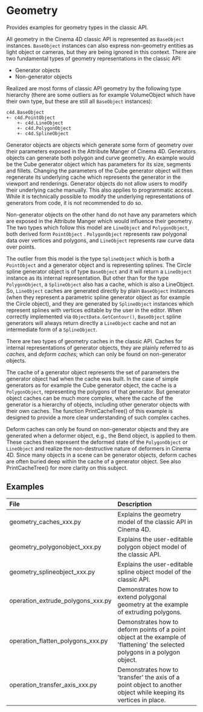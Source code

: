 # Geometry
Provides examples for geometry types in the classic API.

All geometry in the Cinema 4D classic API is represented as `BaseObject` instances. `BaseObject` instances can also express non-geometry entities as light object or cameras, but they are being ignored in this context. There are two fundamental types of geometry representations in the classic API:

* Generator objects
* Non-generator objects

Realized are most forms of classic API geometry by the following type hierarchy (there are some outliers as for example VolumeObject which have their own type, but these are still all `BaseObject` instances):

    c4d.BaseObject
    +- c4d.PointObject
        +- c4d.LineObject
        +- c4d.PolygonObject
        +- c4d.SplineObject

Generator objects are objects which generate some form of geometry over their parameters exposed in the Attribute Manger of Cinema 4D. Generators objects can generate both polygon and curve geometry. An example would be the Cube generator object which has parameters for its size, segments and fillets. Changing the parameters of the Cube generator object will then regenerate its underlying cache which represents the generator in the viewport and renderings. Generator objects do not allow users to modify their underlying cache manually. This also applies to programmatic access. While it is technically possible to modify the underlying representations of generators from code, it is not recommended to do so.

Non-generator objects on the other hand do not have any parameters which are exposed in the Attribute Manger which would influence their geometry. The two types which follow this model are `LineObject` and `PolygonObject`, both derived form `PointObject` . `PolygonObject` represents raw polygonal data over vertices and polygons, and `LineObject` represents raw curve data over points.

The outlier from this model is the type `SplineObject` which is both a `PointObject` and a generator object and is representing splines. The Circle spline generator object is of type `BaseObject` and it will return a `LineObject` instance as its internal representation. But other than for the type `PolygonObject`, a `SplineObject` also has a cache, which is also a LineObject. So, `LineObject` caches are generated directly by plain `BaseObject` instances (when they represent a parametric spline generator object as for example the Circle object), and they are generated by `SplineObject` instances which represent splines with vertices editable by the user in the editor. When correctly implemented via `ObjectData.GetContour()`, `BaseObject` spline generators will always return directly a `LineObject` cache and not an intermediate form of a `SplineObject`.

There are two types of geometry caches in the classic API. Caches for internal representations of generator objects, they are plainly referred to as *caches*, and *deform caches*; which can only be found on non-generator objects.

The cache of a generator object represents the set of parameters the generator object had when the cache was built. In the case of simple generators as for example the Cube generator object, the cache is a `PolygonObject`, representing the polygons of that generator. But generator object caches can be much more complex, where the cache of the generator is a hierarchy of objects, including other generator objects with their own caches. The function PrintCacheTree() of this example is designed to provide a more clear understanding of such complex caches.

Deform caches can only be found on non-generator objects and they are generated when a deformer object, e.g., the Bend object, is applied to them. These caches then represent the deformed state of the `PolygonObject` or `LineObject` and realize the non-destructive nature of deformers in Cinema 4D. Since many objects in a scene can be generator objects, deform caches are often buried deep within the cache of a generator object. See also PrintCacheTree() for more clarity on this subject.

## Examples

| File | Description |
| :-   | :-          |
| geometry_caches_xxx.py | Explains the geometry model of the classic API in Cinema 4D. |
| geometry_polygonobject_xxx.py | Explains the user-editable polygon object model of the classic API. |
| geometry_splineobject_xxx.py | Explains the user-editable spline object model of the classic API. |
| operation_extrude_polygons_xxx.py | Demonstrates how to extend polygonal geometry at the example of extruding polygons. |
| operation_flatten_polygons_xxx.py | Demonstrates how to deform points of a point object at the example of 'flattening' the selected polygons in a polygon object. |
| operation_transfer_axis_xxx.py | Demonstrates how to 'transfer' the axis of a point object to another object while keeping its vertices in place. |